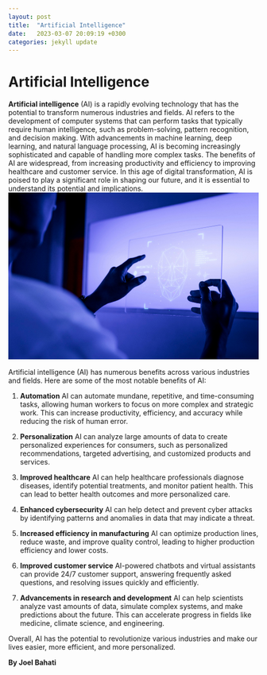 ```yaml
---
layout: post
title:  "Artificial Intelligence"
date:   2023-03-07 20:09:19 +0300
categories: jekyll update
---
```


# Artificial Intelligence

**Artificial intelligence** (AI) is a rapidly evolving technology that has the potential to transform numerous industries and fields. AI refers to the development of computer systems that can perform tasks that typically require human intelligence, such as problem-solving, pattern recognition, and decision making. With advancements in machine learning, deep learning, and natural language processing, AI is becoming increasingly sophisticated and capable of handling more complex tasks. The benefits of AI are widespread, from increasing productivity and efficiency to improving healthcare and customer service. In this age of digital transformation, AI is poised to play a significant role in shaping our future, and it is essential to understand its potential and implications.
![Image](designer-using-transparent-digital-tablet-screen-futuristic-technology.png)

Artificial intelligence (AI) has numerous benefits across various industries and fields. Here are some of the most notable benefits of AI:

1. **Automation** 
AI can automate mundane, repetitive, and time-consuming tasks, allowing human workers to focus on more complex and strategic work. This can increase productivity, efficiency, and accuracy while reducing the risk of human error.

1. **Personalization**
AI can analyze large amounts of data to create personalized experiences for consumers, such as personalized recommendations, targeted advertising, and customized products and services.

1. **Improved healthcare**
AI can help healthcare professionals diagnose diseases, identify potential treatments, and monitor patient health. This can lead to better health outcomes and more personalized care.

1. **Enhanced cybersecurity**
AI can help detect and prevent cyber attacks by identifying patterns and anomalies in data that may indicate a threat.

1. **Increased efficiency in manufacturing** 
AI can optimize production lines, reduce waste, and improve quality control, leading to higher production efficiency and lower costs.

1. **Improved customer service** 
AI-powered chatbots and virtual assistants can provide 24/7 customer support, answering frequently asked questions, and resolving issues quickly and efficiently.

1. **Advancements in research and development** 
AI can help scientists analyze vast amounts of data, simulate complex systems, and make predictions about the future. This can accelerate progress in fields like medicine, climate science, and engineering.


Overall, AI has the potential to revolutionize various industries and make our lives easier, more efficient, and more personalized. 

**By Joel Bahati**
